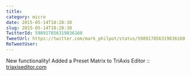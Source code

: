 ```yaml
---
title: 
category: micro
date: 2015-05-14T18:28:38
slug: 2015-05-14T18:28:38
TwitterId: 598917856319836160
TweetUrl: https://twitter.com/mark_philpot/status/598917856319836160
ReTweetUser: 
---
```


New functionality! Added a Preset Matrix to TriAxis Editor :: [triaxiseditor.com](http://triaxiseditor.com)